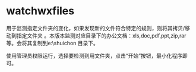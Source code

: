 ﻿# watchwxfiles
用于监测指定文件夹的变化，如果发现新的文件符合特定的规则，则将其拷贝/移动到指定文件夹
。本版本监测对应目录下的办公文档：xls,doc,pdf,ppt,zip,rar等。会将其复制到e:\shuichon 目录下。

使用管理员权限运行，选择要检测到用文件夹，点击“开始”按钮，最小化程序即可。